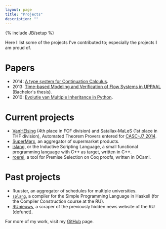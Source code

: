 ```yaml
---
layout: page
title: "Projects"
description: ""
---
```

{% include JB/setup %}

Here I list some of the projects I've contributed to; especially the projects I am proud of.

# Papers
* 2014: [A type system for Continuation Calculus](https://www.pps.univ-paris-diderot.fr/types2014/abstract-37.pdf).
* 2013: [Time-based Modeling and Verification of Flow Systems in UPPAAL](http://woutergeraedts.nl/assets/report-public%2020-12-2013.pdf) (Bachelor's thesis).
* 2010: [Evolutie van Multiple Inheritance in Python](http://woutergeraedts.nl/assets/aubel2010evolutie.pdf).

# Current projects
* [VanHElsing](https://github.com/VanHElsing) (4th place in FOF division) and Satallax‑MaLeS (1st place in THF division), Automated Theorem Provers entered for [CASC-J7 2014](http://www.cs.miami.edu/~tptp/CASC/).
* [SuperMarx](https://github.com/SuperMarx), an aggregator of supermarket products.
* [islang](https://github.com/Wassasin/islang), or the Inductive Scripting Language, a small functional programming language with C++ as target, written in C++.
* [roerei](https://github.com/Wassasin/roerei), a tool for Premise Selection on Coq proofs, written in OCaml.

# Past projects
* Ruuster, an aggregator of schedules for multiple universities.
* [`splang`](https://github.com/Wassasin/splang), a compiler for the Simple Programming Language in Haskell (for the Compiler Construction course at the RU).
* [RUnieuws](http://runieuws.nl/), a scraper of the previously hidden news website of the RU (defunct).

For more of my work, visit my [GitHub](https://github.com/Wassasin?tab=repositories) page.
